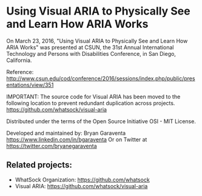 Using Visual ARIA to Physically See and Learn How ARIA Works
===

On March 23, 2016, "Using Visual ARIA to Physically See and Learn How ARIA Works" was presented at CSUN, the 31st Annual International Technology and Persons with Disabilities Conference, in San Diego, California.

Reference: http://www.csun.edu/cod/conference/2016/sessions/index.php/public/presentations/view/351

IMPORTANT: The source code for Visual ARIA has been moved to the following location to prevent redundant duplication across projects.
https://github.com/whatsock/visual-aria

Distributed under the terms of the Open Source Initiative OSI - MIT License.

Developed and maintained by: Bryan Garaventa https://www.linkedin.com/in/bgaraventa
Or on Twitter at https://twitter.com/bryanegaraventa

Related projects:
-----

* WhatSock Organization: https://github.com/whatsock
* Visual ARIA: https://github.com/whatsock/visual-aria
